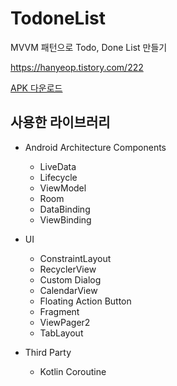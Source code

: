 # TodoneList

MVVM 패턴으로 Todo, Done List 만들기

https://hanyeop.tistory.com/222

[APK 다운로드](https://github.com/HanYeop/TodoneList/files/6878847/TodoList.zip)

## 사용한 라이브러리
* Android Architecture Components
  * LiveData
  * Lifecycle
  * ViewModel
  * Room
  * DataBinding
  * ViewBinding

* UI
  * ConstraintLayout
  * RecyclerView
  * Custom Dialog
  * CalendarView
  * Floating Action Button
  * Fragment
  * ViewPager2
  * TabLayout

* Third Party
  * Kotlin Coroutine




